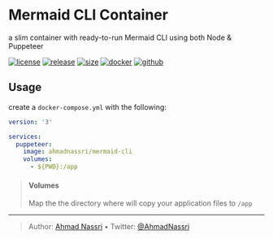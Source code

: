 # Mermaid CLI Container

a slim container with ready-to-run Mermaid CLI using both Node & Puppeteer

[![license][license-img]][license-url]
[![release][release-img]][release-url]
[![size][size-img]][size-url]
[![docker][docker-img]][docker-url]
[![github][github-img]][github-url]

## Usage

create a `docker-compose.yml` with the following:

``` yaml
version: '3'

services:
  puppeteer:
    image: ahmadnassri/mermaid-cli
    volumes:
      - ${PWD}:/app
```

> #### Volumes
>
> Map the the directory where will copy your application files to `/app`

----
> Author: [Ahmad Nassri](https://www.ahmadnassri.com/) &bull;
> Twitter: [@AhmadNassri](https://twitter.com/AhmadNassri)

[license-url]: LICENSE
[license-img]: https://badgen.net/github/license/ahmadnassri/docker-mermaid-cli

[release-url]: https://github.com/ahmadnassri/docker-mermaid-cli/releases
[release-img]: https://badgen.net/github/release/ahmadnassri/docker-mermaid-cli

[size-url]: https://hub.docker.com/r/ahmadnassri/mermaid-cli
[size-img]: https://badgen.net/docker/size/ahmadnassri/mermaid-cli

[docker-url]: https://hub.docker.com/r/ahmadnassri/mermaid-cli
[docker-img]: https://badgen.net/badge/icon/docker%20hub?icon=docker&label

[github-url]: https://github.com/users/ahmadnassri/packages/container/package/mermaid-cli
[github-img]: https://badgen.net/badge/icon/github%20registry?icon=github&label

